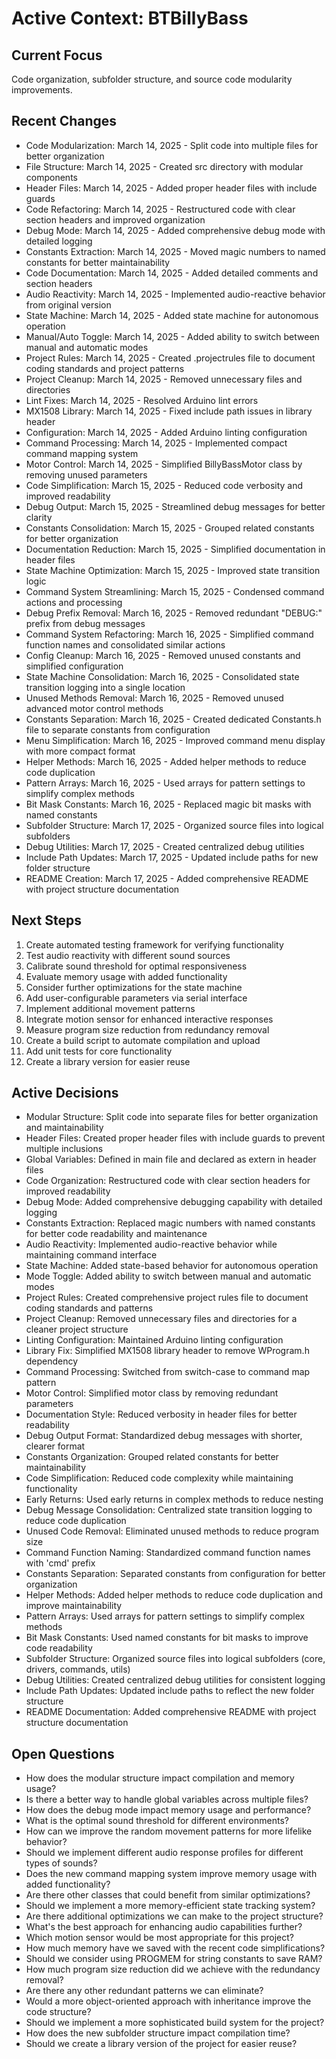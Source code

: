 # Active Context: BTBillyBass

## Current Focus
Code organization, subfolder structure, and source code modularity improvements.

## Recent Changes
- Code Modularization: March 14, 2025 - Split code into multiple files for better organization
- File Structure: March 14, 2025 - Created src directory with modular components
- Header Files: March 14, 2025 - Added proper header files with include guards
- Code Refactoring: March 14, 2025 - Restructured code with clear section headers and improved organization
- Debug Mode: March 14, 2025 - Added comprehensive debug mode with detailed logging
- Constants Extraction: March 14, 2025 - Moved magic numbers to named constants for better maintainability
- Code Documentation: March 14, 2025 - Added detailed comments and section headers
- Audio Reactivity: March 14, 2025 - Implemented audio-reactive behavior from original version
- State Machine: March 14, 2025 - Added state machine for autonomous operation
- Manual/Auto Toggle: March 14, 2025 - Added ability to switch between manual and automatic modes
- Project Rules: March 14, 2025 - Created .projectrules file to document coding standards and project patterns
- Project Cleanup: March 14, 2025 - Removed unnecessary files and directories
- Lint Fixes: March 14, 2025 - Resolved Arduino lint errors
- MX1508 Library: March 14, 2025 - Fixed include path issues in library header
- Configuration: March 14, 2025 - Added Arduino linting configuration
- Command Processing: March 14, 2025 - Implemented compact command mapping system
- Motor Control: March 14, 2025 - Simplified BillyBassMotor class by removing unused parameters
- Code Simplification: March 15, 2025 - Reduced code verbosity and improved readability
- Debug Output: March 15, 2025 - Streamlined debug messages for better clarity
- Constants Consolidation: March 15, 2025 - Grouped related constants for better organization
- Documentation Reduction: March 15, 2025 - Simplified documentation in header files
- State Machine Optimization: March 15, 2025 - Improved state transition logic
- Command System Streamlining: March 15, 2025 - Condensed command actions and processing
- Debug Prefix Removal: March 16, 2025 - Removed redundant "DEBUG:" prefix from debug messages
- Command System Refactoring: March 16, 2025 - Simplified command function names and consolidated similar actions
- Config Cleanup: March 16, 2025 - Removed unused constants and simplified configuration
- State Machine Consolidation: March 16, 2025 - Consolidated state transition logging into a single location
- Unused Methods Removal: March 16, 2025 - Removed unused advanced motor control methods
- Constants Separation: March 16, 2025 - Created dedicated Constants.h file to separate constants from configuration
- Menu Simplification: March 16, 2025 - Improved command menu display with more compact format
- Helper Methods: March 16, 2025 - Added helper methods to reduce code duplication
- Pattern Arrays: March 16, 2025 - Used arrays for pattern settings to simplify complex methods
- Bit Mask Constants: March 16, 2025 - Replaced magic bit masks with named constants
- Subfolder Structure: March 17, 2025 - Organized source files into logical subfolders
- Debug Utilities: March 17, 2025 - Created centralized debug utilities
- Include Path Updates: March 17, 2025 - Updated include paths for new folder structure
- README Creation: March 17, 2025 - Added comprehensive README with project structure documentation

## Next Steps
1. Create automated testing framework for verifying functionality
2. Test audio reactivity with different sound sources
3. Calibrate sound threshold for optimal responsiveness
4. Evaluate memory usage with added functionality
5. Consider further optimizations for the state machine
6. Add user-configurable parameters via serial interface
7. Implement additional movement patterns
8. Integrate motion sensor for enhanced interactive responses
9. Measure program size reduction from redundancy removal
10. Create a build script to automate compilation and upload
11. Add unit tests for core functionality
12. Create a library version for easier reuse

## Active Decisions
- Modular Structure: Split code into separate files for better organization and maintainability
- Header Files: Created proper header files with include guards to prevent multiple inclusions
- Global Variables: Defined in main file and declared as extern in header files
- Code Organization: Restructured code with clear section headers for improved readability
- Debug Mode: Added comprehensive debugging capability with detailed logging
- Constants Extraction: Replaced magic numbers with named constants for better code readability and maintenance
- Audio Reactivity: Implemented audio-reactive behavior while maintaining command interface
- State Machine: Added state-based behavior for autonomous operation
- Mode Toggle: Added ability to switch between manual and automatic modes
- Project Rules: Created comprehensive project rules file to document coding standards and patterns
- Project Cleanup: Removed unnecessary files and directories for a cleaner project structure
- Linting Configuration: Maintained Arduino linting configuration
- Library Fix: Simplified MX1508 library header to remove WProgram.h dependency
- Command Processing: Switched from switch-case to command map pattern
- Motor Control: Simplified motor class by removing redundant parameters
- Documentation Style: Reduced verbosity in header files for better readability
- Debug Output Format: Standardized debug messages with shorter, clearer format
- Constants Organization: Grouped related constants for better maintainability
- Code Simplification: Reduced code complexity while maintaining functionality
- Early Returns: Used early returns in complex methods to reduce nesting
- Debug Message Consolidation: Centralized state transition logging to reduce code duplication
- Unused Code Removal: Eliminated unused methods to reduce program size
- Command Function Naming: Standardized command function names with 'cmd' prefix
- Constants Separation: Separated constants from configuration for better organization
- Helper Methods: Added helper methods to reduce code duplication and improve maintainability
- Pattern Arrays: Used arrays for pattern settings to simplify complex methods
- Bit Mask Constants: Used named constants for bit masks to improve code readability
- Subfolder Structure: Organized source files into logical subfolders (core, drivers, commands, utils)
- Debug Utilities: Created centralized debug utilities for consistent logging
- Include Path Updates: Updated include paths to reflect the new folder structure
- README Documentation: Added comprehensive README with project structure documentation

## Open Questions
- How does the modular structure impact compilation and memory usage?
- Is there a better way to handle global variables across multiple files?
- How does the debug mode impact memory usage and performance?
- What is the optimal sound threshold for different environments?
- How can we improve the random movement patterns for more lifelike behavior?
- Should we implement different audio response profiles for different types of sounds?
- Does the new command mapping system improve memory usage with added functionality?
- Are there other classes that could benefit from similar optimizations?
- Should we implement a more memory-efficient state tracking system?
- Are there additional optimizations we can make to the project structure?
- What's the best approach for enhancing audio capabilities further?
- Which motion sensor would be most appropriate for this project?
- How much memory have we saved with the recent code simplifications?
- Should we consider using PROGMEM for string constants to save RAM?
- How much program size reduction did we achieve with the redundancy removal?
- Are there any other redundant patterns we can eliminate?
- Would a more object-oriented approach with inheritance improve the code structure?
- Should we implement a more sophisticated build system for the project?
- How does the new subfolder structure impact compilation time?
- Should we create a library version of the project for easier reuse?
